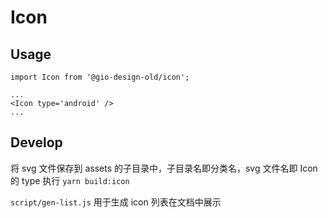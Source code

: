 # Icon

## Usage

```
import Icon from '@gio-design-old/icon';

...
<Icon type='android' />
...
```

## Develop

将 svg 文件保存到 assets 的子目录中，子目录名即分类名，svg 文件名即 Icon 的 type
执行 `yarn build:icon`

`script/gen-list.js` 用于生成 icon 列表在文档中展示